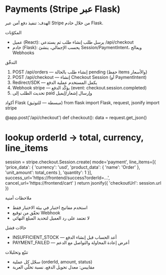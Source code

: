 # Payments (Stripe عبر Flask)

الهدف: تنفيذ دفع آمن عبر Stripe من خلال خادم Flask.

المكوّنات
- عميل (React): يرسل طلب إنشاء طلب ثم يستدعي /api/checkout
- خادم (Flask): يحسب الإجمالي، ينشئ Session/PaymentIntent، ويعالج Webhooks

التدفّق
1) POST /api/orders — إنشاء طلب بالحالة pending (حفظ items والأسعار)
2) POST /api/checkout — إنشاء Checkout Session (أو PaymentIntent)
3) Redirect/SDK — يكمل المستخدم عملية الدفع
4) Webhook stripe — يؤكّد الدفع (event: checkout.session.completed)
5) تحديث الطلب إلى paid وإرسال إشعار/إيميل

أكواد Flask (مبسطة — للتوثيق)
from flask import Flask, request, jsonify
import stripe

@app.post('/api/checkout')
def checkout():
  data = request.get_json()
  # lookup orderId → total, currency, line_items
  session = stripe.checkout.Session.create(
    mode='payment',
    line_items=[{ 'price_data': { 'currency': 'usd', 'product_data': { 'name': 'Order' }, 'unit_amount': total_cents }, 'quantity': 1 }],
    success_url='https://frontend/success?orderId=...',
    cancel_url='https://frontend/cart'
  )
  return jsonify({ 'checkoutUrl': session.url })

ملاحظات أمنية
- استخدم مفاتيح اختبار في بيئة الاختبار فقط
- تحقّق من توقيع Webhook
- لا تعتمد على رد العميل لتحديد المبلغ النهائي

حالات فشل
- INSUFFICIENT_STOCK — أعد الحساب قبل إنشاء الدفع
- PAYMENT_FAILED — أعرض إعادة المحاولة والتواصل مع الدعم

تتبّع وتحليلات
- سجّل كل عملية (orderId, amount, status)
- مقاييس: معدل تحويل الدفع، نسبة تخلّي العربة
